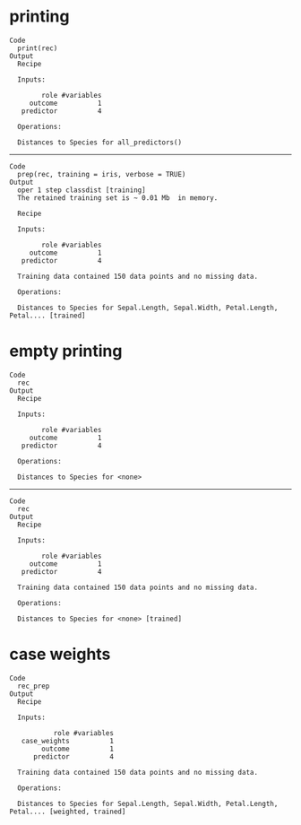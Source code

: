 # printing

    Code
      print(rec)
    Output
      Recipe
      
      Inputs:
      
            role #variables
         outcome          1
       predictor          4
      
      Operations:
      
      Distances to Species for all_predictors()

---

    Code
      prep(rec, training = iris, verbose = TRUE)
    Output
      oper 1 step classdist [training] 
      The retained training set is ~ 0.01 Mb  in memory.
      
      Recipe
      
      Inputs:
      
            role #variables
         outcome          1
       predictor          4
      
      Training data contained 150 data points and no missing data.
      
      Operations:
      
      Distances to Species for Sepal.Length, Sepal.Width, Petal.Length, Petal.... [trained]

# empty printing

    Code
      rec
    Output
      Recipe
      
      Inputs:
      
            role #variables
         outcome          1
       predictor          4
      
      Operations:
      
      Distances to Species for <none>

---

    Code
      rec
    Output
      Recipe
      
      Inputs:
      
            role #variables
         outcome          1
       predictor          4
      
      Training data contained 150 data points and no missing data.
      
      Operations:
      
      Distances to Species for <none> [trained]

# case weights

    Code
      rec_prep
    Output
      Recipe
      
      Inputs:
      
               role #variables
       case_weights          1
            outcome          1
          predictor          4
      
      Training data contained 150 data points and no missing data.
      
      Operations:
      
      Distances to Species for Sepal.Length, Sepal.Width, Petal.Length, Petal.... [weighted, trained]

